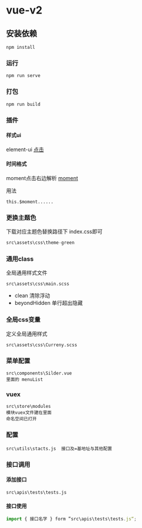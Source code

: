 # vue-v2

## 安装依赖
```
npm install
```

### 运行
```
npm run serve
```

### 打包
```
npm run build
```

### 插件

####  样式ui

 element-ui  [点击](https://element.eleme.cn/#/zh-CN/component/installation)

#### 时间格式

moment点击右边解析 [moment](http://momentjs.cn/docs/#/parsing/)

用法

```
this.$moment......
```





### 更换主题色

下载对应主题色替换路径下 index.css即可

```javascript
src\assets\css\theme-green
```

### 通用class

全局通用样式文件

```
src\assets\css\main.scss
```

- clean 清除浮动
- beyondHidden 单行超出隐藏

### 全局css变量

定义全局通用样式

``` 
src\assets\css\Curreny.scss
```

### 菜单配置

```
src\components\Silder.vue
里面的 menuList
```

###  vuex

```
src\store\modules
模块vuex文件建在里面  
命名空间已打开
```

### 配置

```
src\utils\stacts.js  接口及=基地址与其他配置
```



### 接口调用



#### 添加接口

```
src\apis\tests\tests.js

```

#### 接口使用

```js
import { 接口名字 } form ”src\apis\tests\tests.js“;
```

